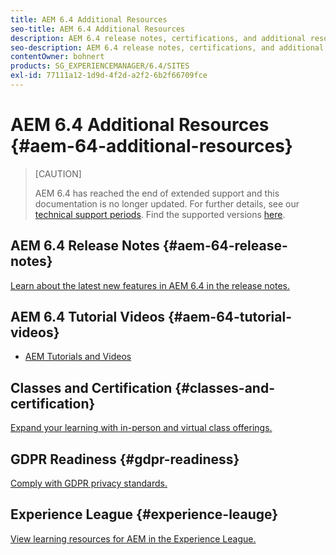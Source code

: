 ```yaml
---
title: AEM 6.4 Additional Resources
seo-title: AEM 6.4 Additional Resources
description: AEM 6.4 release notes, certifications, and additional resources
seo-description: AEM 6.4 release notes, certifications, and additional resources
contentOwner: bohnert
products: SG_EXPERIENCEMANAGER/6.4/SITES
exl-id: 77111a12-1d9d-4f2d-a2f2-6b2f66709fce
---
```

# AEM 6.4 Additional Resources {#aem-64-additional-resources}

>[CAUTION]
>
>AEM 6.4 has reached the end of extended support and this documentation is no longer updated. For further details, see our [technical support periods](https://helpx.adobe.com/support/programs/eol-matrix.html). Find the supported versions [here](https://experienceleague.adobe.com/docs/).

## AEM 6.4 Release Notes {#aem-64-release-notes}

[Learn about the latest new features in AEM 6.4 in the release notes.](/help/release-notes/home.md)

## AEM 6.4 Tutorial Videos {#aem-64-tutorial-videos}

* [AEM Tutorials and Videos](https://experienceleague.adobe.com/docs/experience-manager-cloud-service.html#tutorials)

## Classes and Certification {#classes-and-certification}

[Expand your learning with in-person and virtual class offerings.](https://training.adobe.com/training/courses.html#solution=adobeExperienceManager)

## GDPR Readiness {#gdpr-readiness}

[Comply with GDPR privacy standards.](/help/managing/data-protection-and-privacy.md)

## Experience League {#experience-leauge}

[View learning resources for AEM in the Experience League.](https://guided.adobe.com/?promoid=K42KVXHD&mv=other#dashboard)

